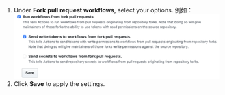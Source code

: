 1. Under **Fork pull request workflows**, select your options. 例如： ![启用、禁用或限制此仓库的操作](/assets/images/help/settings/actions-fork-pull-request-workflows.png)
1. Click **Save** to apply the settings.
